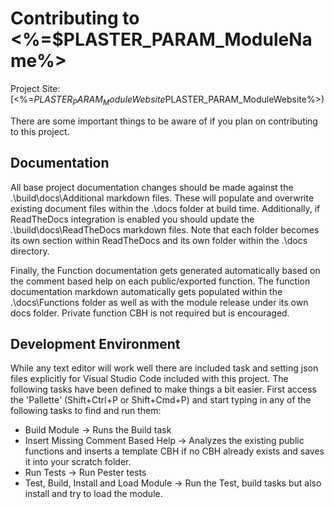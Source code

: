 # Contributing to <%=$PLASTER_PARAM_ModuleName%>

Project Site: [<%=$PLASTER_PARAM_ModuleWebsite%>](<%=$PLASTER_PARAM_ModuleWebsite%>)

There are some important things to be aware of if you plan on contributing to this project.

## Documentation
All base project documentation changes should be made against the .\build\docs\Additional markdown files. These will populate and overwrite existing document files within the .\docs folder at build time. Additionally, if ReadTheDocs integration is enabled you should update the .\build\docs\ReadTheDocs markdown files. Note that each folder becomes its own section within ReadTheDocs and its own folder within the .\docs directory.

Finally, the Function documentation gets generated automatically based on the comment based help on each public/exported function. The function documentation markdown automatically gets populated within the .\docs\Functions folder as well as with the module release under its own docs folder. Private function CBH is not required but is encouraged.

## Development Environment
While any text editor will work well there are included task and setting json files explicitly for Visual Studio Code included with this project. The following tasks have been defined to make things a bit easier. First access the 'Pallette' (Shift+Ctrl+P or Shift+Cmd+P)  and start typing in any of the following tasks to find and run them:

- Build Module -> Runs the Build task
- Insert Missing Comment Based Help -> Analyzes the existing public functions and inserts a template CBH if no CBH already exists and saves it into your scratch folder.
- Run Tests -> Run Pester tests
- Test, Build, Install and Load Module -> Run the Test, build tasks but also install and try to load the module.
